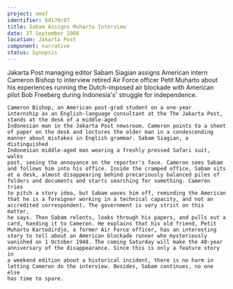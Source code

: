 ```yaml
---
project: omaf
identifier: 6d170c07
title: Sabam Assigns Muharto Interview
date: 27 September 1988 
location: Jakarta Post
component: narrative
status: Synopsis
---
```


Jakarta Post managing editor Sabam Siagian assigns American intern Cameron Bishop to interview retired Air Force officer Petit Muharto about his experiences running the Dutch-imposed air blockade with American pilot Bob Freeberg during Indonesia's' struggle for independence. 

```treatment
Cameron Bishop, an American post-grad student on a one-year
internship as an English-language consultant at the The Jakarta Post, stands at the desk of a middle-aged
Indonesian man in the Jakarta Post newsroom. Cameron points to a sheet
of paper on the desk and lectures the older man in a condescending
manner about mistakes in English grammar. Sabam Siagian, a distinguished
Indonesian middle-aged man wearing a freshly pressed Safari suit, walks
past, seeing the annoyance on the reporter's face. Cameron sees Sabam
and follows him into his office. Inside the cramped office, Sabam sits
at a desk, almost disappearing behind precariously balanced piles of
folders and documents and starts searching for something. Cameron tries
to pitch a story idea, but Sabam waves him off, reminding the American
that he is a foreigner working in a technical capacity, and not an
accredited correspondent. The government is very strict on this matter,
he says. Then Sabam relents, looks through his papers, and pulls out a
card, handing it to Cameron. He explains that his old friend, Petit
Muharto Kartodirdjo, a former Air Force officer, has an interesting
story to tell about an American blockade runner who mysteriously
vanished on 1 October 1948. The coming Saturday will make the 40-year
anniversary of the disappearance. Since this is only a feature story in
a weekend edition about a historical incident, there is no harm in
letting Cameron do the interview. Besides, Sabam continues, no one else
has time to spare.
```

